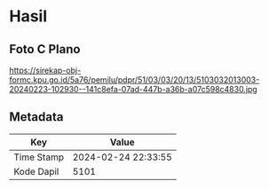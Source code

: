 # Hasil

## Foto C Plano

https://sirekap-obj-formc.kpu.go.id/5a76/pemilu/pdpr/51/03/03/20/13/5103032013003-20240223-102930--141c8efa-07ad-447b-a36b-a07c598c4830.jpg


## Metadata

| Key        | Value               |
| ---------- | ------------------- |
| Time Stamp | 2024-02-24 22:33:55 |
| Kode Dapil | 5101                |



